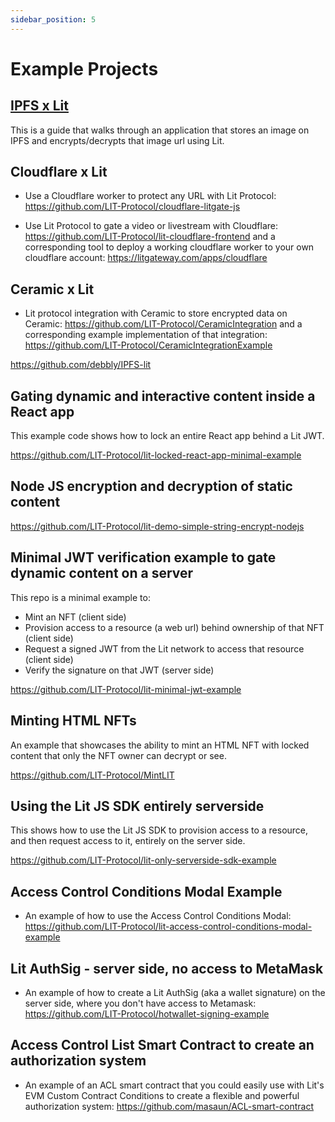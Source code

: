 ```yaml
---
sidebar_position: 5
---
```


# Example Projects

## [IPFS x Lit](https://github.com/debbly/IPFS-lit)

This is a guide that walks through an application that stores an image on IPFS and encrypts/decrypts that image url using Lit.

## Cloudflare x Lit
- Use a Cloudflare worker to protect any URL with Lit Protocol: https://github.com/LIT-Protocol/cloudflare-litgate-js

- Use Lit Protocol to gate a video or livestream with Cloudflare: https://github.com/LIT-Protocol/lit-cloudflare-frontend and a corresponding tool to deploy a working cloudflare worker to your own cloudflare account: https://litgateway.com/apps/cloudflare

## Ceramic x Lit
- Lit protocol integration with Ceramic to store encrypted data on Ceramic: https://github.com/LIT-Protocol/CeramicIntegration and a corresponding example implementation of that integration: https://github.com/LIT-Protocol/CeramicIntegrationExample

https://github.com/debbly/IPFS-lit

## Gating dynamic and interactive content inside a React app

This example code shows how to lock an entire React app behind a Lit JWT.

https://github.com/LIT-Protocol/lit-locked-react-app-minimal-example

## Node JS encryption and decryption of static content

https://github.com/LIT-Protocol/lit-demo-simple-string-encrypt-nodejs

## Minimal JWT verification example to gate dynamic content on a server

This repo is a minimal example to:

- Mint an NFT (client side)
- Provision access to a resource (a web url) behind ownership of that NFT (client side)
- Request a signed JWT from the Lit network to access that resource (client side)
- Verify the signature on that JWT (server side)

https://github.com/LIT-Protocol/lit-minimal-jwt-example

## Minting HTML NFTs

An example that showcases the ability to mint an HTML NFT with locked content that only the NFT owner can decrypt or see.

https://github.com/LIT-Protocol/MintLIT

## Using the Lit JS SDK entirely serverside

This shows how to use the Lit JS SDK to provision access to a resource, and then request access to it, entirely on the server side.

https://github.com/LIT-Protocol/lit-only-serverside-sdk-example

## Access Control Conditions Modal Example
- An example of how to use the Access Control Conditions Modal: https://github.com/LIT-Protocol/lit-access-control-conditions-modal-example

## Lit AuthSig - server side, no access to MetaMask
- An example of how to create a Lit AuthSig (aka a wallet signature) on the server side, where you don't have access to Metamask: https://github.com/LIT-Protocol/hotwallet-signing-example

## Access Control List Smart Contract to create an authorization system
- An example of an ACL smart contract that you could easily use with Lit's EVM Custom Contract Conditions to create a flexible and powerful authorization system: https://github.com/masaun/ACL-smart-contract
